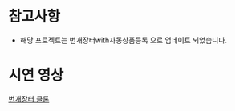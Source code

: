 # 참고사항
- 해당 프로젝트는 <a hre='https://github.com/yj2dev/Lightning-marketplace-AIUploader'>번개장터with자동상품등록</a> 으로 업데이트 되었습니다.

# 시연 영상
<a href="https://www.youtube.com/watch?v=NbzM5T-6GHM">번개장터 클론</a>
